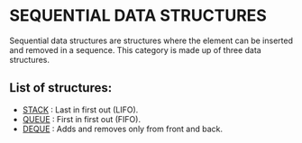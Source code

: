 # SEQUENTIAL DATA STRUCTURES

Sequential data structures are structures where the element can be inserted and removed in a sequence. This category is made up of three data structures.

## List of structures:

- [STACK](https://github.com/TheGAzed/pads/blob/main/source/sequential/stack) : Last in first out (LIFO).
- [QUEUE](https://github.com/TheGAzed/pads/blob/main/source/sequential/queue) : First in first out (FIFO).
- [DEQUE](https://github.com/TheGAzed/pads/blob/main/source/sequential/deque) : Adds and removes only from front and back.
